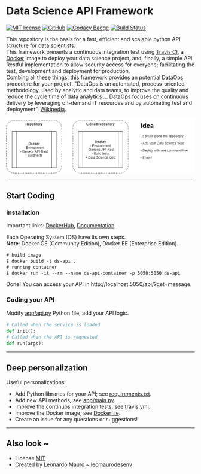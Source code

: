 # Data Science API Framework
[![MIT license](https://img.shields.io/badge/License-MIT-blue.svg)](LICENSE)
[![GitHub](https://img.shields.io/badge/Code-GitHub-yellow.svg)](https://github.com/leomaurodesenv/data-science-api-framework)
[![Codacy Badge](https://app.codacy.com/project/badge/Grade/ca9bfbcc15dc48eba5b5cd22dc8f1329)](https://www.codacy.com/manual/leomaurodesenv/data-science-api-framework?utm_source=github.com&amp;utm_medium=referral&amp;utm_content=leomaurodesenv/data-science-api-framework&amp;utm_campaign=Badge_Grade)
[![Build Status](https://travis-ci.com/leomaurodesenv/data-science-api-framework.svg?branch=master)](https://travis-ci.com/leomaurodesenv/data-science-api-framework)
   
This repository is the basis for a fast, efficient and scalable python API structure for data scientists.   
This framework presents a continuous integration test using [Travis CI](https://travis-ci.com/), a [Docker](https://www.docker.com/) image to deploy your data science project, and, finally, a simple API Restful implementation to allow security access for everyone; facilitating the test, development and deployment for production.  
Combing all these things, this framework provides an potential DataOps procedure for your project. "DataOps is an automated, process-oriented methodology, used by analytic and data teams, to improve the quality and reduce the cycle time of data analytics ... DataOps focuses on continuous delivery by leveraging on-demand IT resources and by automating test and deployment". [Wikipedia](https://en.wikipedia.org/wiki/DataOps).   

![Idea](img/main-idea.png)

---
## Start Coding
### Installation

Important links: [DockerHub](http://hub.docker.com/), [Documentation](https://docs.docker.com/).   

Each Operating System (OS) have its own steps.   
**Note**: Docker CE (Community Edition), Docker EE (Enterprise Edition).   

```shell
# build image
$ docker build -t ds-api .
# running container
$ docker run -it --rm --name ds-api-container -p 5050:5050 ds-api
```

Done! You can access your API in http://localhost:5050/api/?get=message.   

### Coding your API

Modify [app/api.py](app/api.py) Python file; add your API logic.   

```python
# Called when the service is loaded
def init():
# Called when the API is requested
def run(args):
```

---
## Deep personalization

Useful personalizations:   
-   Add Python libraries for your API; see [requirements.txt](requirements.txt).
-   Add new API methods; see [app/main.py](app/main.py).
-   Improve the continuos integration tests; see [travis.yml](travis.yml).
-   Improve the Docker image; see [Dockerfile](Dockerfile).
-   Create an issue for any questions or suggestions!

---
## Also look ~

-   License [MIT](LICENSE)
-   Created by Leonardo Mauro ~ [leomaurodesenv](https://github.com/leomaurodesenv/)